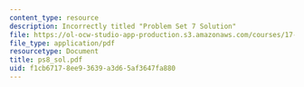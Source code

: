 ```yaml
---
content_type: resource
description: Incorrectly titled "Problem Set 7 Solution"
file: https://ol-ocw-studio-app-production.s3.amazonaws.com/courses/17-872-quantitative-research-in-political-science-and-public-policy-spring-2004/f1cb67178ee93639a3d65af3647fa880_ps8_sol.pdf
file_type: application/pdf
resourcetype: Document
title: ps8_sol.pdf
uid: f1cb6717-8ee9-3639-a3d6-5af3647fa880
---
```

